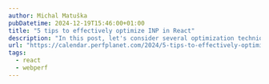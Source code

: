 ```yaml
---
author: Michal Matuška
pubDatetime: 2024-12-19T15:46:00+01:00
title: "5 tips to effectively optimize INP in React"
description: "In this post, let's consider several optimization techniques for improving Core Web Vitals metrics for sites that are built with React."
url: "https://calendar.perfplanet.com/2024/5-tips-to-effectively-optimize-inp-in-react/"
tags:
  - react
  - webperf
---
```

